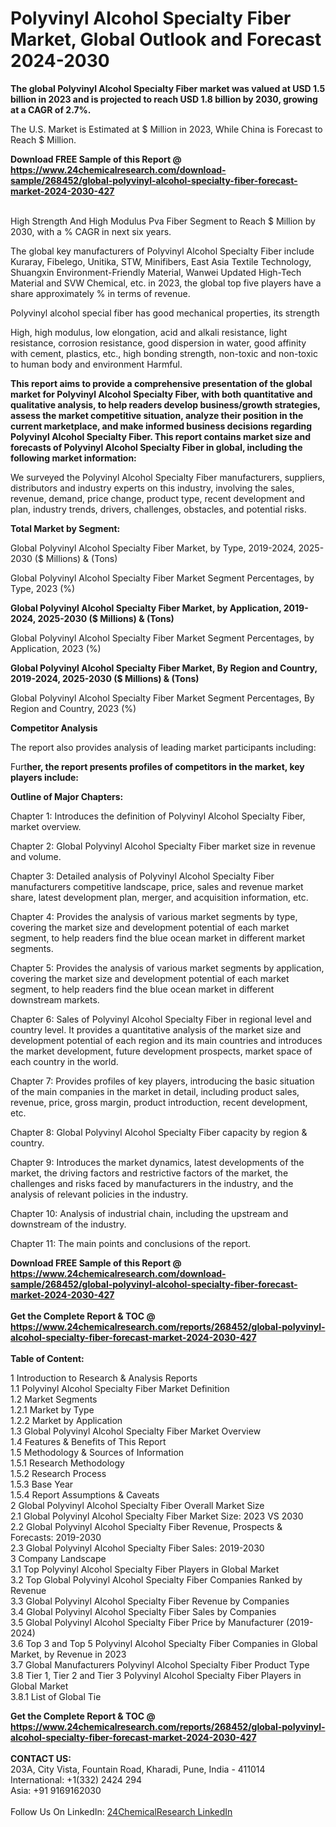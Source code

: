 <h1>Polyvinyl Alcohol Specialty Fiber Market, Global Outlook and Forecast 2024-2030</h1><p><strong>The global Polyvinyl Alcohol Specialty Fiber market was valued at USD 1.5 billion in 2023 and is projected to reach USD 1.8 billion by 2030, growing at a CAGR of 2.7%.</strong></p><p>
</p><p>The U.S. Market is Estimated at $ Million in 2023, While China is Forecast to Reach $ Million.</p><div><b>Download FREE Sample of this Report @ 
            <a href="https://www.24chemicalresearch.com/download-sample/268452/global-polyvinyl-alcohol-specialty-fiber-forecast-market-2024-2030-427">
            https://www.24chemicalresearch.com/download-sample/268452/global-polyvinyl-alcohol-specialty-fiber-forecast-market-2024-2030-427</a></b></div><br><p>
High Strength And High Modulus Pva Fiber Segment to Reach $ Million by 2030, with a % CAGR in next six years.</p><p>
The global key manufacturers of Polyvinyl Alcohol Specialty Fiber include Kuraray, Fibelego, Unitika, STW, Minifibers, East Asia Textile Technology, Shuangxin Environment-Friendly Material, Wanwei Updated High-Tech Material and SVW Chemical, etc. in 2023, the global top five players have a share approximately % in terms of revenue.</p><p>
Polyvinyl alcohol special fiber has good mechanical properties, its strength</p><p>
High, high modulus, low elongation, acid and alkali resistance, light resistance, corrosion resistance, good dispersion in water, good affinity with cement, plastics, etc., high bonding strength, non-toxic and non-toxic to human body and environment Harmful.</p><p>
<strong>This report aims to provide a comprehensive presentation of the global market for Polyvinyl Alcohol Specialty Fiber, with both quantitative and qualitative analysis, to help readers develop business/growth strategies, assess the market competitive situation, analyze their position in the current marketplace, and make informed business decisions regarding Polyvinyl Alcohol Specialty Fiber. This report contains market size and forecasts of Polyvinyl Alcohol Specialty Fiber in global, including the following market information:</strong></p><p>
</p><p>
</p><p>We surveyed the Polyvinyl Alcohol Specialty Fiber manufacturers, suppliers, distributors and industry experts on this industry, involving the sales, revenue, demand, price change, product type, recent development and plan, industry trends, drivers, challenges, obstacles, and potential risks.</p><p>
<strong>Total Market by Segment:</strong></p><p>
Global Polyvinyl Alcohol Specialty Fiber Market, by Type, 2019-2024, 2025-2030 ($ Millions) &amp; (Tons)</p><p>
Global Polyvinyl Alcohol Specialty Fiber Market Segment Percentages, by Type, 2023 (%)</p><p>
</p><p>
</p><p><strong>Global Polyvinyl Alcohol Specialty Fiber Market, by Application, 2019-2024, 2025-2030 ($ Millions) &amp; (Tons)</strong></p><p>
Global Polyvinyl Alcohol Specialty Fiber Market Segment Percentages, by Application, 2023 (%)</p><p>
</p><p>
</p><p><strong>Global Polyvinyl Alcohol Specialty Fiber Market, By Region and Country, 2019-2024, 2025-2030 ($ Millions) &amp; (Tons)</strong></p><p>
Global Polyvinyl Alcohol Specialty Fiber Market Segment Percentages, By Region and Country, 2023 (%)</p><p>
</p><p>
</p><p><strong>Competitor Analysis</strong></p><p>
The report also provides analysis of leading market participants including:</p><p>
</p><p>
</p><p>Furt<strong>her, the report presents profiles of competitors in the market, key players include:</strong></p><p>
</p><p>
</p><p><strong>Outline of Major Chapters:</strong></p><p>
Chapter 1: Introduces the definition of Polyvinyl Alcohol Specialty Fiber, market overview.</p><p>
Chapter 2: Global Polyvinyl Alcohol Specialty Fiber market size in revenue and volume.</p><p>
Chapter 3: Detailed analysis of Polyvinyl Alcohol Specialty Fiber manufacturers competitive landscape, price, sales and revenue market share, latest development plan, merger, and acquisition information, etc.</p><p>
Chapter 4: Provides the analysis of various market segments by type, covering the market size and development potential of each market segment, to help readers find the blue ocean market in different market segments.</p><p>
Chapter 5: Provides the analysis of various market segments by application, covering the market size and development potential of each market segment, to help readers find the blue ocean market in different downstream markets.</p><p>
Chapter 6: Sales of Polyvinyl Alcohol Specialty Fiber in regional level and country level. It provides a quantitative analysis of the market size and development potential of each region and its main countries and introduces the market development, future development prospects, market space of each country in the world.</p><p>
Chapter 7: Provides profiles of key players, introducing the basic situation of the main companies in the market in detail, including product sales, revenue, price, gross margin, product introduction, recent development, etc.</p><p>
Chapter 8: Global Polyvinyl Alcohol Specialty Fiber capacity by region &amp; country.</p><p>
Chapter 9: Introduces the market dynamics, latest developments of the market, the driving factors and restrictive factors of the market, the challenges and risks faced by manufacturers in the industry, and the analysis of relevant policies in the industry.</p><p>
Chapter 10: Analysis of industrial chain, including the upstream and downstream of the industry.</p><p>
Chapter 11: The main points and conclusions of the report.</p><div><b>Download FREE Sample of this Report @ 
            <a href="https://www.24chemicalresearch.com/download-sample/268452/global-polyvinyl-alcohol-specialty-fiber-forecast-market-2024-2030-427">
            https://www.24chemicalresearch.com/download-sample/268452/global-polyvinyl-alcohol-specialty-fiber-forecast-market-2024-2030-427</a></b></div><br><div><b>Get the Complete Report & TOC @ 
            <a href="https://www.24chemicalresearch.com/reports/268452/global-polyvinyl-alcohol-specialty-fiber-forecast-market-2024-2030-427">
            https://www.24chemicalresearch.com/reports/268452/global-polyvinyl-alcohol-specialty-fiber-forecast-market-2024-2030-427</a></b></div><br>
            <b>Table of Content:</b><p>1 Introduction to Research & Analysis Reports<br />
    1.1 Polyvinyl Alcohol Specialty Fiber Market Definition<br />
    1.2 Market Segments<br />
        1.2.1 Market by Type<br />
        1.2.2 Market by Application<br />
    1.3 Global Polyvinyl Alcohol Specialty Fiber Market Overview<br />
    1.4 Features & Benefits of This Report<br />
    1.5 Methodology & Sources of Information<br />
        1.5.1 Research Methodology<br />
        1.5.2 Research Process<br />
        1.5.3 Base Year<br />
        1.5.4 Report Assumptions & Caveats<br />
2 Global Polyvinyl Alcohol Specialty Fiber Overall Market Size<br />
    2.1 Global Polyvinyl Alcohol Specialty Fiber Market Size: 2023 VS 2030<br />
    2.2 Global Polyvinyl Alcohol Specialty Fiber Revenue, Prospects & Forecasts: 2019-2030<br />
    2.3 Global Polyvinyl Alcohol Specialty Fiber Sales: 2019-2030<br />
3 Company Landscape<br />
    3.1 Top Polyvinyl Alcohol Specialty Fiber Players in Global Market<br />
    3.2 Top Global Polyvinyl Alcohol Specialty Fiber Companies Ranked by Revenue<br />
    3.3 Global Polyvinyl Alcohol Specialty Fiber Revenue by Companies<br />
    3.4 Global Polyvinyl Alcohol Specialty Fiber Sales by Companies<br />
    3.5 Global Polyvinyl Alcohol Specialty Fiber Price by Manufacturer (2019-2024)<br />
    3.6 Top 3 and Top 5 Polyvinyl Alcohol Specialty Fiber Companies in Global Market, by Revenue in 2023<br />
    3.7 Global Manufacturers Polyvinyl Alcohol Specialty Fiber Product Type<br />
    3.8 Tier 1, Tier 2 and Tier 3 Polyvinyl Alcohol Specialty Fiber Players in Global Market<br />
        3.8.1 List of Global Tie</p><div><b>Get the Complete Report & TOC @ 
            <a href="https://www.24chemicalresearch.com/reports/268452/global-polyvinyl-alcohol-specialty-fiber-forecast-market-2024-2030-427">
            https://www.24chemicalresearch.com/reports/268452/global-polyvinyl-alcohol-specialty-fiber-forecast-market-2024-2030-427</a></b></div><br><b>CONTACT US:</b><br>
            203A, City Vista, Fountain Road, Kharadi, Pune, India - 411014<br>
            International: +1(332) 2424 294<br>
            Asia: +91 9169162030 <br><br>
            Follow Us On LinkedIn: <a href="https://www.linkedin.com/company/24chemicalresearch/">24ChemicalResearch LinkedIn</a>